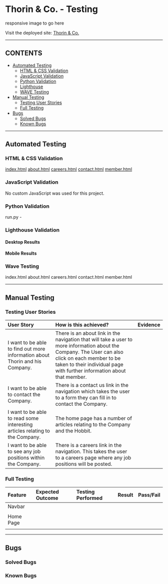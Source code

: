 # Thorin & Co. - Testing

responsive image to go here

Visit the deployed site: [Thorin & Co.](https://thorin-flask-app-walkthrough-1.herokuapp.com/)

---

## CONTENTS

* [Automated Testing](#automated-testing)
  * [HTML & CSS Validation](#html--css-validation)
  * [JavaScript Validation](#javascript-validation)
  * [Python Validation](#python-validation)
  * [Lighthouse](#lighthouse-validation)
  * [WAVE Testing](#wave-testing)
* [Manual Testing](#manual-testing)
  * [Testing User Stories](#testing-user-stories)
  * [Full Testing](#full-testing)
* [Bugs](#bugs)
  * [Solved Bugs](#solved-bugs)
  * [Known Bugs](#known-bugs)

---

## Automated Testing

### HTML & CSS Validation

[index.html]()
[about.html]()
[careers.html]()
[contact.html]()
[member.html]()

### JavaScript Validation

No custom JavaScript was used for this project.

### Python Validation

run.py - 

### Lighthouse Validation

#### Desktop Results

#### Mobile Results

### Wave Testing

index.html
about.html
careers.html
contact.html
member.html

---

## Manual Testing

### Testing User Stories

| User Story | How is this achieved? | Evidence |
| :--- | :--- | :--- |
| I want to be able to find out more information about Thorin and his Company. | There is an about link in the navigation that will take a user to more information about the Company. The User can also click on each member to be taken to their individual page with further information about that member. | |
| I want to be able to contact the Company. | There is a contact us link in the navigation which takes the user to a form they can fill in to contact the Company. | |
| I want to be able to read some interesting articles relating to the Company. | The home page has a number of articles relating to the Company and the Hobbit. | |
| I want to be able to see any job positions within the Company. | There is a careers link in the navigation. This takes the user to a careers page where any job positions will be posted. | |

### Full Testing

| Feature | Expected Outcome | Testing Performed | Result | Pass/Fail |
| :--- | :--- | :--- | :--- | :--- |
| Navbar |
| | | | | |
| Home Page |
| | | | | |

---

## Bugs

### Solved Bugs

### Known Bugs
